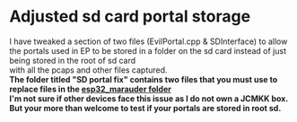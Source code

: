 
  # Adjusted sd card portal storage
  I have tweaked a section of two files (EvilPortal.cpp & SDInterface) to allow the portals used in EP to be stored in a folder on the sd card instead of just being stored in the root of sd card<br>
  with all the pcaps and other files captured. 
  </b>
  <br> 
  <b>The folder titled "SD portal fix" contains two files that you must use to replace files in the <a href=https://github.com/ATOMNFT/CYD-ESP32Marauder/tree/master/esp32_marauder>esp32_marauder folder</a> </b>
  <br>
  <b>I'm not sure if other devices face this issue as I do not own a JCMKK box. But your more than welcome to test if your portals are stored in root sd.</b>
  <br>
